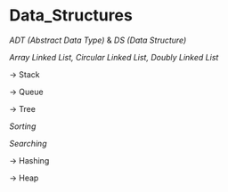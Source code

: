 # Data_Structures

_ADT (Abstract Data Type)_ 
&
_DS (Data Structure)_


_Array_
_Linked List, Circular Linked List, Doubly Linked List_


-> Stack

-> Queue

-> Tree

_Sorting_

_Searching_

-> Hashing

-> Heap
